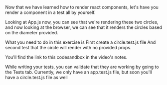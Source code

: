 Now that we have learned how to render react components, let's have you render a component in a test all by yourself.

Looking at App.js now, you can see that we're rendering these two circles, and now looking at the browser, we can
see that it renders the circles based on the diameter provided.

What you need to do in this exercise is
First create a circle.test.js file
And second test that the circle will render with
no provided props.

You'll find the link to this codesandbox in the video's notes.

While writing your tests, you can validate that they are working by going to the Tests tab.
Currently, we only have an app.test.js file, but soon you'll have a circle.test.js file as well
